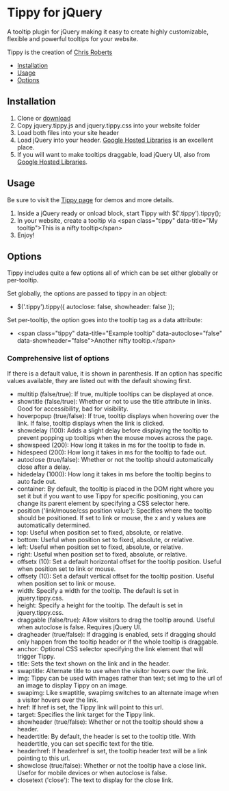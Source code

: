 # Tippy for jQuery

A tooltip plugin for jQuery making it easy to create highly customizable, flexible and powerful tooltips for your website.

Tippy is the creation of [Chris Roberts](http://croberts.me/)

* [Installation](#installation)
* [Usage](#usage)
* [Options](#options)

## Installation

1. Clone or [download](https://github.com/sergeche/emmet-sublime/archive/master.zip)
2. Copy jquery.tippy.js and jquery.tippy.css into your website folder
3. Load both files into your site header
4. Load jQuery into your header. [Google Hosted Libraries](https://developers.google.com/speed/libraries/devguide) is an excellent place.
5. If you will want to make tooltips draggable, load jQuery UI, also from [Google Hosted Libraries](https://developers.google.com/speed/libraries/devguide).

## Usage

Be sure to visit the [Tippy page](http://tippy.croberts.me/) for demos and more details.

1. Inside a jQuery ready or onload block, start Tippy with $('.tippy').tippy();
2. In your website, create a tooltip via &lt;span class="tippy" data-title="My tooltip">This is a nifty tooltip&lt;/span>
3. Enjoy!

## Options

Tippy includes quite a few options all of which can be set either globally or per-tooltip.

Set globally, the options are passed to tippy in an object:

* $('.tippy').tippy({ autoclose: false, showheader: false });

Set per-tooltip, the option goes into the tooltip tag as a data attribute:

* &lt;span class="tippy" data-title="Example tooltip" data-autoclose="false" data-showheader="false">Another nifty tooltip.&lt;/span>

### Comprehensive list of options
If there is a default value, it is shown in parenthesis. If an option has specific values available, they are listed out with the default showing first.

* multitip (false/true): If true, multiple tooltips can be displayed at once.
* showtitle (false/true): Whether or not to use the title attribute in links. Good for accessibility, bad for visibility.
* hoverpopup (true/false): If true, tooltip displays when hovering over the link. If false, tooltip displays when the link is clicked.
* showdelay (100): Adds a slight delay before displaying the tooltip to prevent popping up tooltips when the mouse moves across the page.
* showspeed (200): How long it takes in ms for the tooltip to fade in.
* hidespeed (200): How long it takes in ms for the tooltip to fade out.
* autoclose (true/false): Whether or not the tooltip should automatically close after a delay.
* hidedelay (1000): How long it takes in ms before the tooltip begins to auto fade out.
* container: By default, the tooltip is placed in the DOM right where you set it but if you want to use Tippy for specific positioning, you can change its parent element by specifying a CSS selector here.
* position ('link/mouse/css position value'): Specifies where the tooltip should be positioned. If set to link or mouse, the x and y values are automatically determined.
* top: Useful when position set to fixed, absolute, or relative.
* bottom: Useful when position set to fixed, absolute, or relative.
* left: Useful when position set to fixed, absolute, or relative.
* right: Useful when position set to fixed, absolute, or relative.
* offsetx (10): Set a default horizontal offset for the tooltip position. Useful when position set to link or mouse.
* offsety (10): Set a default vertical offset for the tooltip position. Useful when position set to link or mouse.
* width: Specify a width for the tooltip. The default is set in jquery.tippy.css.
* height: Specify a height for the tooltip. The default is set in jquery.tippy.css.
* draggable (false/true): Allow visitors to drag the tooltip around. Useful when autoclose is false. Requires jQuery UI.
* dragheader (true/false): If dragging is enabled, sets if dragging should only happen from the tooltip header or if the whole tooltip is draggable.
* anchor: Optional CSS selector specifying the link element that will trigger Tippy.
* title: Sets the text shown on the link and in the header.
* swaptitle: Alternate title to use when the visitor hovers over the link.
* img: Tippy can be used with images rather than text; set img to the url of an image to display Tippy on an image.
* swapimg: Like swaptitle, swapimg switches to an alternate image when a visitor hovers over the link.
* href: If href is set, the Tippy link will point to this url.
* target: Specifies the link target for the Tippy link.
* showheader (true/false): Whether or not the tooltip should show a header.
* headertitle: By default, the header is set to the tooltip title. With headertitle, you can set specific text for the title.
* headerhref: If headerhref is set, the tooltip header text will be a link pointing to this url.
* showclose (true/false): Whether or not the tooltip have a close link. Usefor for mobile devices or when autoclose is false.
* closetext ('close'): The text to display for the close link.